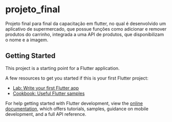 # projeto_final

Projeto final para final da capacitação em flutter, no qual é desenvolvido um aplicativo de supermercado, que possue funções como adicionar e remover produtos do carrinho, integrada a uma API de produtos, que disponibilizam o nome e a imagem.

## Getting Started

This project is a starting point for a Flutter application.

A few resources to get you started if this is your first Flutter project:

- [Lab: Write your first Flutter app](https://docs.flutter.dev/get-started/codelab)
- [Cookbook: Useful Flutter samples](https://docs.flutter.dev/cookbook)

For help getting started with Flutter development, view the
[online documentation](https://docs.flutter.dev/), which offers tutorials,
samples, guidance on mobile development, and a full API reference.

